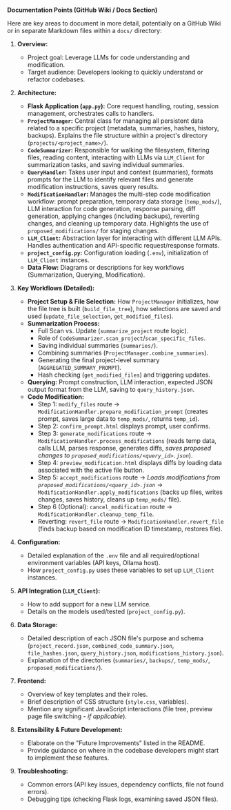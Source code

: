 **Documentation Points (GitHub Wiki / Docs Section)**

Here are key areas to document in more detail, potentially on a GitHub Wiki or in separate Markdown files within a `docs/` directory:

1.  **Overview:**
    *   Project goal: Leverage LLMs for code understanding and modification.
    *   Target audience: Developers looking to quickly understand or refactor codebases.

2.  **Architecture:**
    *   **Flask Application (`app.py`):** Core request handling, routing, session management, orchestrates calls to handlers.
    *   **`ProjectManager`:** Central class for managing all persistent data related to a specific project (metadata, summaries, hashes, history, backups). Explains the file structure within a project's directory (`projects/<project_name>/`).
    *   **`CodeSummarizer`:** Responsible for walking the filesystem, filtering files, reading content, interacting with LLMs via `LLM_Client` for summarization tasks, and saving individual summaries.
    *   **`QueryHandler`:** Takes user input and context (summaries), formats prompts for the LLM to identify relevant files and generate modification instructions, saves query results.
    *   **`ModificationHandler`:** Manages the multi-step code modification workflow: prompt preparation, temporary data storage (`temp_mods/`), LLM interaction for code generation, response parsing, diff generation, applying changes (including backups), reverting changes, and cleaning up temporary data. Highlights the use of `proposed_modifications/` for staging changes.
    *   **`LLM_Client`:** Abstraction layer for interacting with different LLM APIs. Handles authentication and API-specific request/response formats.
    *   **`project_config.py`:** Configuration loading (`.env`), initialization of `LLM_Client` instances.
    *   **Data Flow:** Diagrams or descriptions for key workflows (Summarization, Querying, Modification).

3.  **Key Workflows (Detailed):**
    *   **Project Setup & File Selection:** How `ProjectManager` initializes, how the file tree is built (`build_file_tree`), how selections are saved and used (`update_file_selection`, `get_modified_files`).
    *   **Summarization Process:**
        *   Full Scan vs. Update (`summarize_project` route logic).
        *   Role of `CodeSummarizer.scan_project`/`scan_specific_files`.
        *   Saving individual summaries (`summaries/`).
        *   Combining summaries (`ProjectManager.combine_summaries`).
        *   Generating the final project-level summary (`AGGREGATED_SUMMARY_PROMPT`).
        *   Hash checking (`get_modified_files`) and triggering updates.
    *   **Querying:** Prompt construction, LLM interaction, expected JSON output format from the LLM, saving to `query_history.json`.
    *   **Code Modification:**
        *   Step 1: `modify_files` route -> `ModificationHandler.prepare_modification_prompt` (creates prompt, saves large data to `temp_mods/`, returns `temp_id`).
        *   Step 2: `confirm_prompt.html` displays prompt, user confirms.
        *   Step 3: `generate_modifications` route -> `ModificationHandler.process_modifications` (reads temp data, calls LLM, parses response, generates diffs, *saves proposed changes to `proposed_modifications/<query_id>.json`*).
        *   Step 4: `preview_modification.html` displays diffs by loading data associated with the active file button.
        *   Step 5: `accept_modifications` route -> *Loads modifications from `proposed_modifications/<query_id>.json`* -> `ModificationHandler.apply_modifications` (backs up files, writes changes, saves history, cleans up `temp_mods/` file).
        *   Step 6 (Optional): `cancel_modification` route -> `ModificationHandler.cleanup_temp_file`.
        *   Reverting: `revert_file` route -> `ModificationHandler.revert_file` (finds backup based on modification ID timestamp, restores file).

4.  **Configuration:**
    *   Detailed explanation of the `.env` file and all required/optional environment variables (API keys, Ollama host).
    *   How `project_config.py` uses these variables to set up `LLM_Client` instances.

5.  **API Integration (`LLM_Client`):**
    *   How to add support for a new LLM service.
    *   Details on the models used/tested (`project_config.py`).

6.  **Data Storage:**
    *   Detailed description of each JSON file's purpose and schema (`project_record.json`, `combined_code_summary.json`, `file_hashes.json`, `query_history.json`, `modifications_history.json`).
    *   Explanation of the directories (`summaries/`, `backups/`, `temp_mods/`, `proposed_modifications/`).

7.  **Frontend:**
    *   Overview of key templates and their roles.
    *   Brief description of CSS structure (`style.css`, variables).
    *   Mention any significant JavaScript interactions (file tree, preview page file switching - *if applicable*).

8.  **Extensibility & Future Development:**
    *   Elaborate on the "Future Improvements" listed in the README.
    *   Provide guidance on where in the codebase developers might start to implement these features.

9.  **Troubleshooting:**
    *   Common errors (API key issues, dependency conflicts, file not found errors).
    *   Debugging tips (checking Flask logs, examining saved JSON files).

